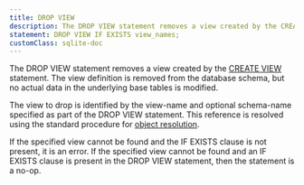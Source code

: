 ```yaml
---
title: DROP VIEW
description: The DROP VIEW statement removes a view created by the CREATE VIEW statement.
statement: DROP VIEW IF EXISTS view_names;
customClass: sqlite-doc
---
```


<!-- do-not-touch-svg-import: 'dropview.svg' -->

The DROP VIEW statement removes a view created by the [CREATE
VIEW](lang_createview) statement. The view definition is removed from
the database schema, but no actual data in the underlying base tables is
modified.

The view to drop is identified by the view-name and optional schema-name
specified as part of the DROP VIEW statement. This reference is resolved
using the standard procedure for [object resolution](lang_naming).

If the specified view cannot be found and the IF EXISTS clause is not
present, it is an error. If the specified view cannot be found and an IF
EXISTS clause is present in the DROP VIEW statement, then the statement
is a no-op.
